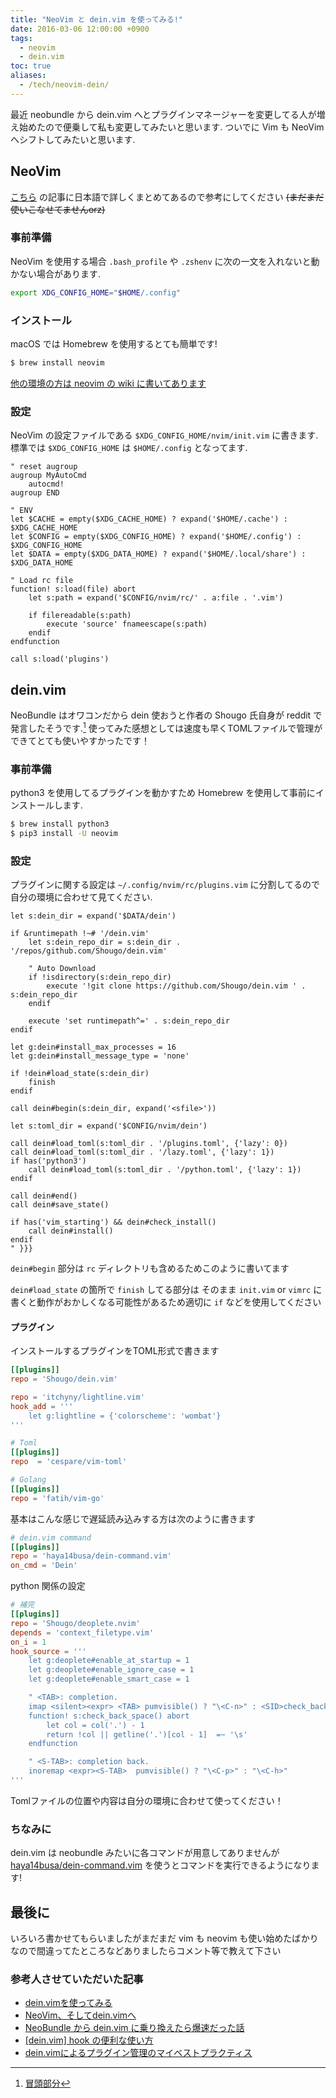 ```yaml
---
title: "NeoVim と dein.vim を使ってみる!"
date: 2016-03-06 12:00:00 +0900
tags:
  - neovim
  - dein.vim
toc: true
aliases:
  - /tech/neovim-dein/
---
```

最近 neobundle から dein.vim へとプラグインマネージャーを変更してる人が増え始めたので便乗して私も変更してみたいと思います.
ついでに Vim も NeoVim へシフトしてみたいと思います.

## NeoVim

[こちら](https://qiita.com/lighttiger2505/items/440c32e40082dc310c1e) の記事に日本語で詳しくまとめてあるので参考にしてください
~~(まだまだ使いこなせてませんorz)~~

### 事前準備

NeoVim を使用する場合 `.bash_profile` や `.zshenv` に次の一文を入れないと動かない場合があります.

```zsh
export XDG_CONFIG_HOME="$HOME/.config"
```

### インストール

macOS では Homebrew を使用するとても簡単です!

```zsh
$ brew install neovim
```

[他の環境の方は neovim の wiki に書いてあります](https://github.com/neovim/neovim/wiki/Installing-Neovim)

### 設定

NeoVim の設定ファイルである `$XDG_CONFIG_HOME/nvim/init.vim` に書きます.
標準では `$XDG_CONFIG_HOME` は `$HOME/.config` となってます.

```vim:~/.config/nvim/init.vim
" reset augroup
augroup MyAutoCmd
	autocmd!
augroup END

" ENV
let $CACHE = empty($XDG_CACHE_HOME) ? expand('$HOME/.cache') : $XDG_CACHE_HOME
let $CONFIG = empty($XDG_CONFIG_HOME) ? expand('$HOME/.config') : $XDG_CONFIG_HOME
let $DATA = empty($XDG_DATA_HOME) ? expand('$HOME/.local/share') : $XDG_DATA_HOME

" Load rc file
function! s:load(file) abort
	let s:path = expand('$CONFIG/nvim/rc/' . a:file . '.vim')

	if filereadable(s:path)
		execute 'source' fnameescape(s:path)
	endif
endfunction

call s:load('plugins')
```

## dein.vim

NeoBundle はオワコンだから dein 使おうと作者の Shougo 氏自身が reddit で発言したそうです.[^1]
使ってみた感想としては速度も早くTOMLファイルで管理ができてとても使いやすかったです！

### 事前準備

python3 を使用してるプラグインを動かすため Homebrew を使用して事前にインストールします.

```zsh
$ brew install python3
$ pip3 install -U neovim
```

### 設定

プラグインに関する設定は `~/.config/nvim/rc/plugins.vim` に分割してるので自分の環境に合わせて見てください.

```vim:~/.config/nvim/rc/plugins.vim
let s:dein_dir = expand('$DATA/dein')

if &runtimepath !~# '/dein.vim'
	let s:dein_repo_dir = s:dein_dir . '/repos/github.com/Shougo/dein.vim'

	" Auto Download
	if !isdirectory(s:dein_repo_dir)
		execute '!git clone https://github.com/Shougo/dein.vim ' . s:dein_repo_dir
	endif

	execute 'set runtimepath^=' . s:dein_repo_dir
endif

let g:dein#install_max_processes = 16
let g:dein#install_message_type = 'none'

if !dein#load_state(s:dein_dir)
	finish
endif

call dein#begin(s:dein_dir, expand('<sfile>'))

let s:toml_dir = expand('$CONFIG/nvim/dein')

call dein#load_toml(s:toml_dir . '/plugins.toml', {'lazy': 0})
call dein#load_toml(s:toml_dir . '/lazy.toml', {'lazy': 1})
if has('python3')
	call dein#load_toml(s:toml_dir . '/python.toml', {'lazy': 1})
endif

call dein#end()
call dein#save_state()

if has('vim_starting') && dein#check_install()
	call dein#install()
endif
" }}}
```

`dein#begin` 部分は `rc` ディレクトリも含めるためこのように書いてます

`dein#load_state` の箇所で `finish` してる部分は そのまま `init.vim` or `vimrc` に書くと動作がおかしくなる可能性があるため適切に `if` などを使用してください

#### プラグイン

インストールするプラグインをTOML形式で書きます

```toml:~/.config/nvim/dein/plugins.toml
[[plugins]]
repo = 'Shougo/dein.vim'

repo = 'itchyny/lightline.vim'
hook_add = '''
	let g:lightline = {'colorscheme': 'wombat'}
'''

# Toml
[[plugins]]
repo  = 'cespare/vim-toml'

# Golang
[[plugins]]
repo = 'fatih/vim-go'
```

基本はこんな感じで遅延読み込みする方は次のように書きます

```toml:~/.config/nvim/dein/lazy.toml
# dein.vim command
[[plugins]]
repo = 'haya14busa/dein-command.vim'
on_cmd = 'Dein'
```

python 関係の設定

```toml:~/.config/nvim/dein/python.toml
# 補完
[[plugins]]
repo = 'Shougo/deoplete.nvim'
depends = 'context_filetype.vim'
on_i = 1
hook_source = '''
	let g:deoplete#enable_at_startup = 1
	let g:deoplete#enable_ignore_case = 1
	let g:deoplete#enable_smart_case = 1

	" <TAB>: completion.
	imap <silent><expr> <TAB> pumvisible() ? "\<C-n>" : <SID>check_back_space() ? "\<TAB>" : deoplete#mappings#manual_complete()
	function! s:check_back_space() abort
		let col = col('.') - 1
		return !col || getline('.')[col - 1]  =~ '\s'
	endfunction

	" <S-TAB>: completion back.
	inoremap <expr><S-TAB>  pumvisible() ? "\<C-p>" : "\<C-h>"
'''
```

Tomlファイルの位置や内容は自分の環境に合わせて使ってください！

### ちなみに

dein.vim は neobundle みたいに各コマンドが用意してありませんが [haya14busa/dein-command.vim](https://github.com/haya14busa/dein-command.vim) を使うとコマンドを実行できるようになります!

## 最後に

いろいろ書かせてもらいましたがまだまだ vim も neovim も使い始めたばかりなので間違ってたところなどありましたらコメント等で教えて下さい

### 参考人させていただいた記事

- [dein.vimを使ってみる](http://qiita.com/yoza/items/2f8bd33a18225754f346)
- [NeoVim、そしてdein.vimへ](http://qiita.com/okamos/items/2259d5c770d51b88d75b)
- [NeoBundle から dein.vim に乗り換えたら爆速だった話](http://qiita.com/delphinus35/items/00ff2c0ba972c6e41542)
- [[dein.vim] hook の便利な使い方](http://qiita.com/delphinus35/items/cd221a450fd23506e81a)
- [dein.vimによるプラグイン管理のマイベストプラクティス](http://qiita.com/kawaz/items/ee725f6214f91337b42b)

[^1]: [冒頭部分](http://qiita.com/delphinus35/items/00ff2c0ba972c6e41542)
